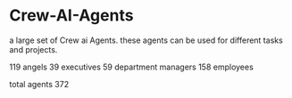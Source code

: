 # Crew-AI-Agents
a large set of Crew ai Agents. these agents can be used for different tasks and projects.


119 angels
39 executives
59 department managers
158 employees


total agents 372

